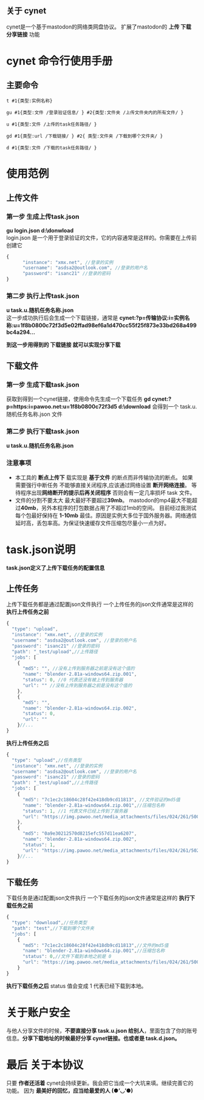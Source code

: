 ## 关于 cynet
cynet是一个基于mastodon的网络类网盘协议。
扩展了mastodon的 **上传 下载 分享链接** 功能
# cynet 命令行使用手册
## 主要命令
```shell
t #1{类型:实例名称}

gu #1{类型:文件 /登录验证信息/ } #2{类型:文件夹 /上传文件夹内的所有文件/ }

u #1{类型:文件 /上传的task任务路径/ }

gd #1{类型:url /下载链接/ } #2{ 类型:文件夹 /下载到哪个文件夹/ }

d #1{类型:文件 /下载的task任务路径/ }
```

# 使用范例
## 上传文件
### 第一步 生成上传task.json
**gu login.json d:\donwload**  
login.json 是一个用于登录验证的文件，它的内容通常是这样的。你需要在上传前创建它
```javascript
{
      "instance": "xmx.net", //登录的实例
      "username": "asdsa2@outlook.com", //登录的用户名
      "password": "isanc21" //登录的密码
}
```
### 第二步 执行上传task.json
**u task.u.随机任务名称.json**  
这一步成功执行后会生成一个下载链接，通常是 **cynet:?p=传输协议:i=实例名称:u=1f8b0800c72f3d5e02ffad98ef6a1d470cc55f25f873e33bd268a499bc4a294...**

**到这一步用得到的 下载链接 就可以实现分享下载**

## 下载文件
### 第一步 生成下载task.json
获取到得到一个cynet链接，使用命令先生成一个下载任务
**gd cynet:?p=https:i=pawoo.net:u=1f8b0800c72f3d5 d:\download**
会得到一个 task.u.随机任务名称.json 文件

### 第二步 执行下载task.json
**u task.u.随机任务名称.json**

### 注意事项
- 本工具的 **断点上传下** 载实现是 **基于文件** 的断点而非传输协流的断点。
如果需要强行中断任务 不能够直接关闭程序,应该通过网络设置 **断开网络连接**。
等待程序出现**网络断开的提示后再关闭程序**
否则会有一定几率损坏 task 文件。
- 文件的分割不要太大 最大最好不要超过**39mb**。
mastodon的mp4最大不能超过**40mb**，另外本程序的打包数据占用了不超过1mb的空间。
目前经过我测试 每个包最好保持在 **1-10mb** 最佳。原因是实例大多位于国外服务器。网络通信延时高，丢包率高。为保证快速缓存文件压缩包尽量小一点为好。

# task.json说明
**task.json定义了上传下载任务的配置信息**
## 上传任务
上传下载任务都是通过配置json文件执行
一个上传任务的json文件通常是这样的
**执行上传任务之前**
```javascript
{
  "type": "upload",
  "instance": "xmx.net", //登录的实例
  "username": "asdsa2@outlook.com", //登录的用户名
  "password": "isanc21" //登录的密码
  "path": "_test/upload",//上传路径
  "jobs": [
    {
      "md5": "", //没有上传到服务器之前是没有这个值的
      "name": "blender-2.81a-windows64.zip.001",
      "status": 0, //0 代表还没有被上传到服务器
      "url": "" //没有上传到服务器之前是没有这个值的
    },
    {
      "md5": "",
      "name": "blender-2.81a-windows64.zip.002",
      "status": 0,
      "url": ""
    }//...
}
```
**执行上传任务之后**
```javascript
{
  "type": "upload",//任务类型
  "instance": "xmx.net", //登录的实例
  "username": "asdsa2@outlook.com", //登录的用户名
  "password": "isanc21" //登录的密码
  "path": "_test/upload",//上传路径
  "jobs": [
    {
      "md5": "7c1ec2c18604c28f42e418db9cd11813", //文件验证的md5值
      "name": "blender-2.81a-windows64.zip.001",//压缩包名称
      "status": 1, //1 代表文件已经上传到了服务器
      "url": "https://img.pawoo.net/media_attachments/files/024/261/500/original/d2dc60100314d7ad.mp4" //上传文件的真实地址
    },
    {
      "md5": "0a9e30212570d8215efc557d11ea6207",
      "name": "blender-2.81a-windows64.zip.002",
      "status": 1,
      "url": "https://img.pawoo.net/media_attachments/files/024/261/502/original/727cfbabb77f5c65.mp4"
    }//...
}
```

## 下载任务
下载任务是通过配置json文件执行
一个下载任务的json文件通常是这样的
**执行下载任务之前**
```javascript
{
  "type": "download",//任务类型
  "path": "test",//下载到哪个文件夹
  "jobs": [
    {
      "md5": "7c1ec2c18604c28f42e418db9cd11813",//文件的md5值
      "name": "blender-2.81a-windows64.zip.001",//压缩包名称
      "status": 0,//文件下载到本地之前是 0
      "url": "https://img.pawoo.net/media_attachments/files/024/261/500/original/d2dc60100314d7ad.mp4"//文件的真实下载地址
    }
}
```
**执行下载任务之后**
status 值会变成 1 代表已经下载到本地。

# 关于账户安全
与他人分享文件的时候，**不要直接分享 task.u.json 给别人**，里面包含了你的账号信息。**分享下载地址的时候最好分享 cynet链接。也或者是 task.d.json。**
# 最后 关于本协议
只要 **作者还活着** cynet会持续更新。我会把它当成一个大坑来填。继续完善它的功能。
因为 **最美好的回忆，应当给最爱的人 (●’◡’●)**